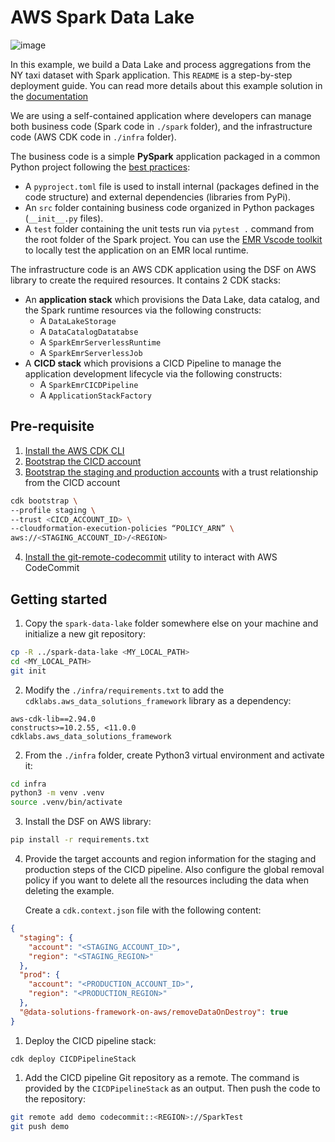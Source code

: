 # AWS Spark Data Lake 
![image](https://github.com/PHIDELIST/AWS-DSF-spark-data-lake/assets/64526896/151f692e-ca6b-40a1-95cd-fc337aee09f8)

In this example, we build a Data Lake and process aggregations from the NY taxi dataset with Spark application. This `README` is a step-by-step deployment guide. You can read more details about this example solution in the [documentation](https://awslabs.github.io/data-solutions-framework-on-aws/)

We are using a self-contained application where developers can manage both business code (Spark code in `./spark` folder), and the infrastructure code (AWS CDK code in `./infra` folder).

The business code is a simple **PySpark** application packaged in a common Python project following the [best practices](https://packaging.python.org/en/latest/tutorials/packaging-projects/):
 * A `pyproject.toml` file is used to install internal (packages defined in the code structure) and external dependencies (libraries from PyPi).
 * An `src` folder containing business code organized in Python packages (`__init__.py` files).
 * A `test` folder containing the unit tests run via `pytest .` command from the root folder of the Spark project. You can use the [EMR Vscode toolkit](https://marketplace.visualstudio.com/items?itemName=AmazonEMR.emr-tools) to locally test the application on an EMR local runtime.

The infrastructure code is an AWS CDK application using the DSF on AWS library to create the required resources. It contains 2 CDK stacks:
 * An **application stack** which provisions the Data Lake, data catalog, and the Spark runtime resources via the following constructs:
   * A `DataLakeStorage` 
   * A `DataCatalogDatatabse`
   * A `SparkEmrServerlessRuntime`
   * A `SparkEmrServerlessJob`
 * A **CICD stack** which provisions a CICD Pipeline to manage the application development lifecycle via the following constructs:
   * A `SparkEmrCICDPipeline`
   * A `ApplicationStackFactory`

## Pre-requisite

1. [Install the AWS CDK CLI](https://docs.aws.amazon.com/cdk/v2/guide/getting_started.html#getting_started_install)
2. [Bootstrap the CICD account](https://docs.aws.amazon.com/cdk/v2/guide/getting_started.html#getting_started_bootstrap)
3. [Bootstrap the staging and production accounts](https://docs.aws.amazon.com/cdk/api/v2/docs/aws-cdk-lib.pipelines-readme.html#cdk-environment-bootstrapping) with a trust relationship from the CICD account

```bash
cdk bootstrap \
--profile staging \
--trust <CICD_ACCOUNT_ID> \
--cloudformation-execution-policies “POLICY_ARN” \
aws://<STAGING_ACCOUNT_ID>/<REGION>
```
4. [Install the git-remote-codecommit](https://docs.aws.amazon.com/codecommit/latest/userguide/setting-up-git-remote-codecommit.html#setting-up-git-remote-codecommit-install) utility to interact with AWS CodeCommit

## Getting started

1. Copy the `spark-data-lake` folder somewhere else on your machine and initialize a new git repository:

```bash
cp -R ../spark-data-lake <MY_LOCAL_PATH>
cd <MY_LOCAL_PATH>
git init
```

2. Modify the `./infra/requirements.txt` to add the `cdklabs.aws_data_solutions_framework` library as a dependency:

```
aws-cdk-lib==2.94.0
constructs>=10.2.55, <11.0.0
cdklabs.aws_data_solutions_framework
```

2. From the `./infra` folder, create Python3 virtual environment and activate it:

```bash
cd infra
python3 -m venv .venv 
source .venv/bin/activate 
```

3. Install the DSF on AWS library:

```bash
pip install -r requirements.txt 
```

4. Provide the target accounts and region information for the staging and production steps of the CICD pipeline. 
   Also configure the global removal policy if you want to delete all the resources including the data when deleting the example.


   Create a `cdk.context.json` file with the following content:

```json
{
  "staging": {
    "account": "<STAGING_ACCOUNT_ID>",
    "region": "<STAGING_REGION>"
  },
  "prod": {
    "account": "<PRODUCTION_ACCOUNT_ID>",
    "region": "<PRODUCTION_REGION>"
  },
  "@data-solutions-framework-on-aws/removeDataOnDestroy": true
}
```

1. Deploy the CICD pipeline stack:

```
cdk deploy CICDPipelineStack
```

1. Add the CICD pipeline Git repository as a remote. The command is provided by the `CICDPipelineStack` as an output. Then push the code to the repository:

```bash
git remote add demo codecommit::<REGION>://SparkTest
git push demo
```
